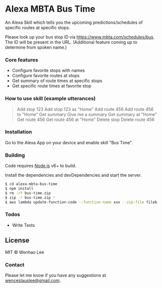 # Alexa MBTA Bus Time

An Alexa Skill which tells you the upcoming predictions/schedules of specific routes at specific stops.

Please look up your bus stop ID via https://www.mbta.com/schedules/bus. The ID will be present in the URL. (Additional feature coming up to determine from spoken name.)

### Core features

  - Configure favorite stops with names
  - Configure favorite routes at stops
  - Get summary of route times at specific stops
  - Get specific route times at favorite stop

### How to use skill (example utterances)

> Add stop 123
> Add stop 123 as "Home"
> Add route 456
> Add route 456 to "Home"
> Get summary
> Give me a summary
> Get summary at "Home"
> Get route 456
> Get route 456 at "Home"
> Delete stop
> Delete route 456

### Installation

Go to the Alexa App on your device and enable skill "Bus Time".

### Building

Code requires [Node.js](https://nodejs.org/) v6+ to build.

Install the dependencies and devDependencies and start the server.

```sh
$ cd alexa-mbta-bus-time
$ npm install
$ rm -rf bus-time.zip
$ zip -r bus-time.zip *
$ aws lambda update-function-code --function-name xxx --zip-file fileb://bus-time.zip
```

### Todos

 - Write Tests

License
----

MIT © Wenhao Lee

### Contact

Please let me know if you have any suggestions at wenceslauslee@gmail.com.